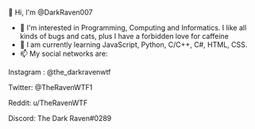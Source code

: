👋 Hi, I'm @DarkRaven007
- 👀 I'm interested in Programming, Computing and Informatics. I like all kinds of bugs and cats, plus I have a forbidden love for caffeine
- 🌱 I am currently learning JavaScript, Python, C/C++, C#, HTML, CSS.
- 📫 My social networks are:

Instagram :
@the_darkravenwtf

Twitter:
@TheRavenWTF1

Reddit:
u/TheRavenWTF

Discord:
The Dark Raven#0289
